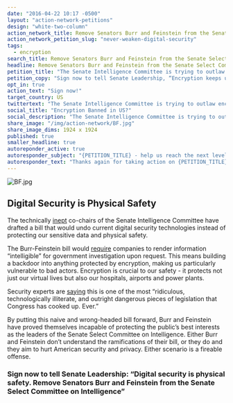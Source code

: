 ```yaml
---
date: "2016-04-22 10:17 -0500"
layout: "action-network-petitions"
design: "white-two-column"
action_network_title: Remove Senators Burr and Feinstein from the Senate Select Committee on Intelligence
action_network_petition_slug: "never-weaken-digital-security"
tags: 
  - encryption
search_title: Remove Senators Burr and Feinstein from the Senate Select Committee on Intelligence
headline: Remove Senators Burr and Feinstein from the Senate Select Committee on Intelligence
petition_title: "The Senate Intelligence Committee is trying to outlaw life-saving security."
petition_copy: "Sign now to tell Senate Leadership, “Encryption keeps us safe. Remove Senators Burr and Feinstein from the Senate Select Committee on Intelligence.”"
opt_in: true
action_text: "Sign now!"
target_country: US
twittertext: "The Senate Intelligence Committee is trying to outlaw encryption. Tell Senate Leadership, “Remove Senators Burr and Feinstein from the Senate Select Committee on Intelligence.”"
social_title: "Encryption Banned in US?"
social_description: "The Senate Intelligence Committee is trying to outlaw encryption. Tell Senate Leadership, “Remove Senators Burr and Feinstein from the Senate Select Committee on Intelligence.”"
share_image: "/img/action-network/BF.jpg"
share_image_dims: 1924 x 1924
published: true
smaller_headline: true
autoreponder_active: true
autoresponder_subject: "{PETITION_TITLE} - help us reach the next level!"
autoresponder_text: "Thanks again for taking action on {PETITION_TITLE}. We need more people like you who can take action on this issue. Can you please share it to help us reach the next level?"
---
```

![BF.jpg]({{site.baseurl}}/img/action-network/BF.jpg)

## Digital Security is Physical Safety

The technically [inept](http://www.latimes.com/opinion/editorials/la-ed-encryption-back-door-20160420-story.html) co-chairs of the Senate Intelligence Committee have drafted a bill that would undo current digital security technologies instead of protecting our sensitive data and physical safety.

The Burr-Feinstein bill would [require](http://recode.net/2016/04/14/the-tech-community-is-mobilizing-against-the-burr-feinstein-encryption-bill/) companies to render information “intelligible” for government investigation upon request. This means building a backdoor into anything protected by encryption, making us particularly vulnerable to bad actors. Encryption is crucial to our safety - it protects not just our virtual lives but also our hospitals, airports and power plants.

Security experts are [saying](http://www.wired.com/2016/04/senates-draft-encryption-bill-privacy-nightmare/) this is one of the most “ridiculous, technologically illiterate, and outright dangerous pieces of legislation that Congress has cooked up. Ever.”

By putting this naive and wrong-headed bill forward, Burr and Feinstein have proved themselves incapable of protecting the public’s best interests as the leaders of the Senate Select Committee on Intelligence. Either Burr and Feinstein don’t understand the ramifications of their bill, or they do and they aim to hurt American security and privacy. Either scenario is a fireable offense.

### Sign now to tell Senate Leadership: “Digital security is physical safety. Remove Senators Burr and Feinstein from the Senate Select Committee on Intelligence”


